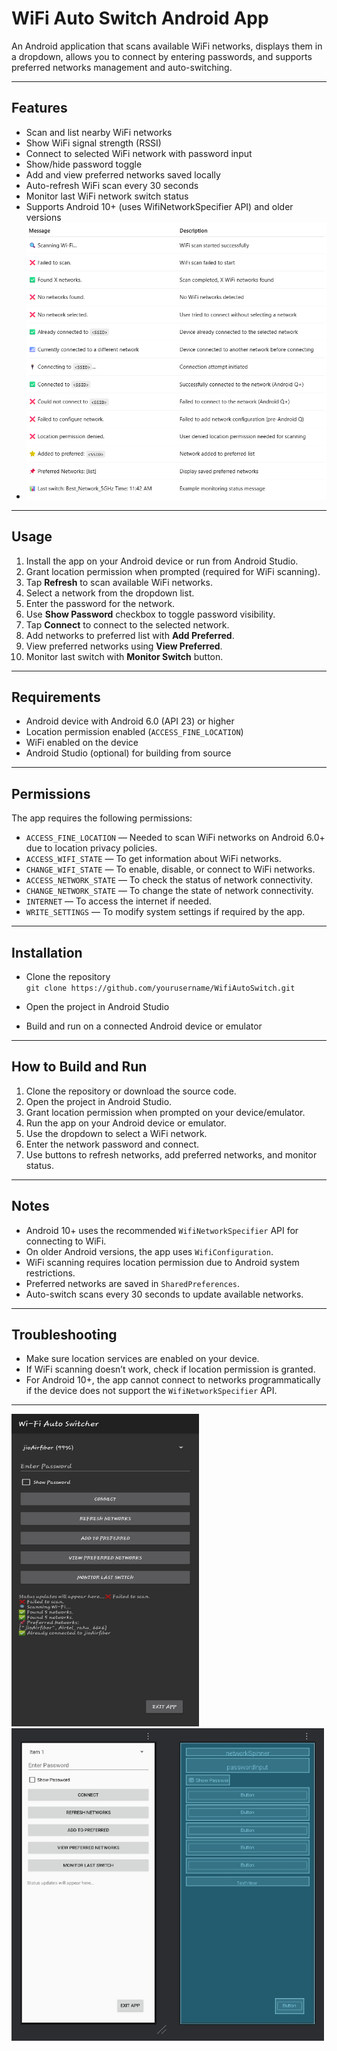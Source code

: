 # WiFi Auto Switch Android App

An Android application that scans available WiFi networks, displays them in a dropdown, allows you to connect by entering passwords, and supports preferred networks management and auto-switching.

---

## Features

- Scan and list nearby WiFi networks
- Show WiFi signal strength (RSSI)
- Connect to selected WiFi network with password input
- Show/hide password toggle
- Add and view preferred networks saved locally
- Auto-refresh WiFi scan every 30 seconds
- Monitor last WiFi network switch status
- Supports Android 10+ (uses WifiNetworkSpecifier API) and older versions
- <img src="summary.png">

---

## Usage

1. Install the app on your Android device or run from Android Studio.
2. Grant location permission when prompted (required for WiFi scanning).
3. Tap **Refresh** to scan available WiFi networks.
4. Select a network from the dropdown list.
5. Enter the password for the network.
6. Use **Show Password** checkbox to toggle password visibility.
7. Tap **Connect** to connect to the selected network.
8. Add networks to preferred list with **Add Preferred**.
9. View preferred networks using **View Preferred**.
10. Monitor last switch with **Monitor Switch** button.

---

## Requirements

- Android device with Android 6.0 (API 23) or higher
- Location permission enabled (`ACCESS_FINE_LOCATION`)
- WiFi enabled on the device
- Android Studio (optional) for building from source

---



## Permissions

The app requires the following permissions:


- `ACCESS_FINE_LOCATION` — Needed to scan WiFi networks on Android 6.0+ due to location privacy policies.
- `ACCESS_WIFI_STATE` — To get information about WiFi networks.
- `CHANGE_WIFI_STATE` — To enable, disable, or connect to WiFi networks.
- `ACCESS_NETWORK_STATE` — To check the status of network connectivity.
- `CHANGE_NETWORK_STATE` — To change the state of network connectivity.
- `INTERNET` — To access the internet if needed.
- `WRITE_SETTINGS` — To modify system settings if required by the app.
  
---
## Installation

- Clone the repository  
  `git clone https://github.com/yourusername/WifiAutoSwitch.git`

- Open the project in Android Studio  
- Build and run on a connected Android device or emulator

---
## How to Build and Run

1. Clone the repository or download the source code.
2. Open the project in Android Studio.
3. Grant location permission when prompted on your device/emulator.
4. Run the app on your Android device or emulator.
5. Use the dropdown to select a WiFi network.
6. Enter the network password and connect.
7. Use buttons to refresh networks, add preferred networks, and monitor status.

---

## Notes

- Android 10+ uses the recommended `WifiNetworkSpecifier` API for connecting to WiFi.
- On older Android versions, the app uses `WifiConfiguration`.
- WiFi scanning requires location permission due to Android system restrictions.
- Preferred networks are saved in `SharedPreferences`.
- Auto-switch scans every 30 seconds to update available networks.

---

## Troubleshooting

- Make sure location services are enabled on your device.
- If WiFi scanning doesn’t work, check if location permission is granted.
- For Android 10+, the app cannot connect to networks programmatically if the device does not support the `WifiNetworkSpecifier` API.

---
<img src="wifi.jpeg" height=500 width=300>
<img src="fiwi.jpeg" height=500 width=500>
